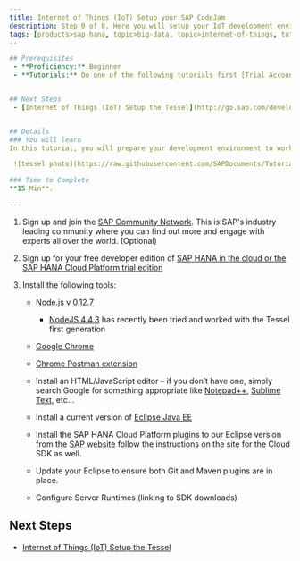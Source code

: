 ```yaml
---
title: Internet of Things (IoT) Setup your SAP CodeJam
description: Step 0 of 8, Here you will setup your IoT development environment and configure a Tessel device
tags: [products>sap-hana, topic>big-data, topic>internet-of-things, tutorial>beginner ]
--

## Prerequisites  
 - **Proficiency:** Beginner
 - **Tutorials:** Do one of the following tutorials first [Trial Account of SAP HANA Cloud Platform](http://go.sap.com/developer/tutorials/hcp-create-trial-account.html) or [Instance of the SAP HANA Developer Edition](http://go.sap.com/developer/tutorials/hana-setup-cloud.html)


## Next Steps
 - [Internet of Things (IoT) Setup the Tessel](http://go.sap.com/developer/tutorials/iot-part1-tessel.html)


## Details
### You will learn  
In this tutorial, you will prepare your development environment to work with a [Tessel](https://tessel.io/) device and with SAP HANA.

 ![tessel photo](https://raw.githubusercontent.com/SAPDocuments/Tutorials/master/tutorials/iot-part0-tessel-setup/tessel.png)

### Time to Complete
**15 Min**.

---
```

1. Sign up and join the [SAP Community Network](http://scn.sap.com). This is SAP's industry leading community where you can find out more and engage with experts all over the world. (Optional)2. Sign up for your free developer edition of [SAP HANA in the cloud or the SAP HANA Cloud Platform trial edition](http://developers.sap.com)3. Install the following tools:    - [Node.js v 0.12.7](https://nodejs.org/en/blog/release/v0.12.7/)
    	- [NodeJS 4.4.3](https://nodejs.org/en/blog/release/v4.4.3/) has recently been tried and worked with the Tessel first generation    - [Google Chrome](http://www.google.com/chrome/)    - [Chrome Postman extension](https://chrome.google.com/webstore/detail/postman-rest-client/fdmmgilgnpjigdojojpjoooidkmcomcm?hl=en)    - Install an HTML/JavaScript editor – if you don’t have one, simply search Google for something appropriate like [Notepad++](https://notepad-plus-plus.org/), [Sublime Text](http://www.sublimetext.com/), etc...    - Install a current version of [Eclipse Java EE](http://www.eclipse.org/downloads/packages/eclipse-ide-java-ee-developers/keplersr2)    - Install the SAP HANA Cloud Platform plugins to our Eclipse version from the [SAP website](http://tools.hana.ondemand.com/#cloud) follow the instructions on the site for the Cloud SDK as well.    - Update your Eclipse to ensure both Git and Maven plugins are in place.    - Configure Server Runtimes (linking to SDK downloads)     
## Next Steps
 - [Internet of Things (IoT) Setup the Tessel](http://go.sap.com/developer/tutorials/iot-part1-tessel.html)

